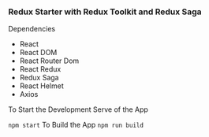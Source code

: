 ### Redux Starter with Redux Toolkit and Redux Saga

Dependencies

- React
- React DOM
- React Router Dom
- React Redux
- Redux Saga
- React Helmet
- Axios

To Start the Development Serve of the App

`
npm start
`
To Build the App
`
npm run build
`
